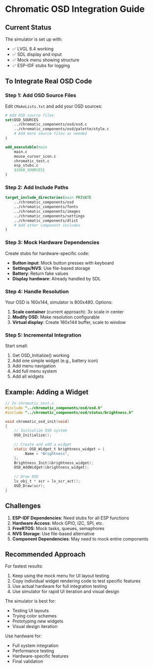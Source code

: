 # Chromatic OSD Integration Guide

## Current Status

The simulator is set up with:
- ✅ LVGL 8.4 working
- ✅ SDL display and input
- ✅ Mock menu showing structure
- ✅ ESP-IDF stubs for logging

## To Integrate Real OSD Code

### Step 1: Add OSD Source Files

Edit `CMakeLists.txt` and add your OSD sources:

```cmake
# Add OSD source files
set(OSD_SOURCES
    ../chromatic_components/osd/osd.c
    ../chromatic_components/osd/palette/style.c
    # Add more source files as needed
)

add_executable(main 
    main.c 
    mouse_cursor_icon.c 
    chromatic_test.c
    esp_stubs.c
    ${OSD_SOURCES}
)
```

### Step 2: Add Include Paths

```cmake
target_include_directories(main PRIVATE
    ../chromatic_components/osd
    ../chromatic_components/fonts
    ../chromatic_components/images
    ../chromatic_components/settings
    ../chromatic_components/dlist
    # Add other component includes
)
```

### Step 3: Mock Hardware Dependencies

Create stubs for hardware-specific code:

- **Button input**: Mock button presses with keyboard
- **Settings/NVS**: Use file-based storage
- **Battery**: Return fake values
- **Display hardware**: Already handled by SDL

### Step 4: Handle Resolution

Your OSD is 160x144, simulator is 800x480. Options:

1. **Scale container** (current approach): 3x scale in center
2. **Modify OSD**: Make resolution configurable
3. **Virtual display**: Create 160x144 buffer, scale to window

### Step 5: Incremental Integration

Start small:
1. Get OSD_Initialize() working
2. Add one simple widget (e.g., battery icon)
3. Add menu navigation
4. Add full menu system
5. Add all widgets

## Example: Adding a Widget

```c
// In chromatic_test.c
#include "../chromatic_components/osd/osd.h"
#include "../chromatic_components/osd/status/brightness.h"

void chromatic_osd_init(void)
{
    // Initialize OSD system
    OSD_Initialize();
    
    // Create and add a widget
    static OSD_Widget_t brightness_widget = {
        .Name = "Brightness",
    };
    Brightness_Init(&brightness_widget);
    OSD_AddWidget(&brightness_widget);
    
    // Draw OSD
    lv_obj_t * scr = lv_scr_act();
    OSD_Draw(scr);
}
```

## Challenges

1. **ESP-IDF Dependencies**: Need stubs for all ESP functions
2. **Hardware Access**: Mock GPIO, I2C, SPI, etc.
3. **FreeRTOS**: Mock tasks, queues, semaphores
4. **NVS Storage**: Use file-based alternative
5. **Component Dependencies**: May need to mock entire components

## Recommended Approach

For fastest results:
1. Keep using the mock menu for UI layout testing
2. Copy individual widget rendering code to test specific features
3. Use actual hardware for full integration testing
4. Use simulator for rapid UI iteration and visual design

The simulator is best for:
- Testing UI layouts
- Trying color schemes
- Prototyping new widgets
- Visual design iteration

Use hardware for:
- Full system integration
- Performance testing
- Hardware-specific features
- Final validation
